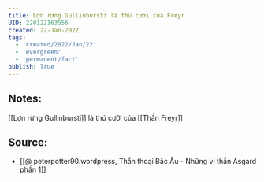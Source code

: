 ```yaml
---
title: Lợn rừng Gullinbursti là thú cưỡi của Freyr
UID: 220122163556
created: 22-Jan-2022
tags:
  - 'created/2022/Jan/22'
  - 'evergreen'
  - 'permanent/fact'
publish: True
---
```

## Notes:
[[Lợn rừng Gullinbursti]] là thú cưỡi của [[Thần Freyr]]

## Source:
- [[@ peterpotter90.wordpress, Thần thoại Bắc Âu - Những vị thần Asgard phần 1]]


